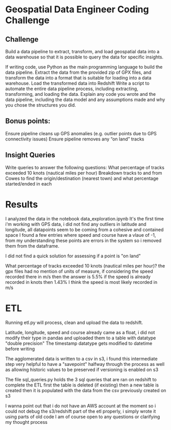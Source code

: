 # Geospatial Data Engineer Coding Challenge

## Challenge

Build a data pipeline to extract, transform, and load geospatial data into a data warehouse so that it is possible to query the data for specific insights.

If writing code, use Python as the main programming language to build the data pipeline.
Extract the data from the provided zip of GPX files, and transform the data into a format that is suitable for loading into a data warehouse.
Load the transformed data into Redshift
Write a script to automate the entire data pipeline process, including extracting, transforming, and loading the data.
Explain any code you wrote and the data pipeline, including the data model and any assumptions made and why you chose the structures you did.

## Bonus points:
Ensure pipeline cleans up GPS anomalies (e.g. outlier points due to GPS connectivity issues)
Ensure pipeline removes any “on land” tracks

## Insight Queries
Write queries to answer the following questions:
What percentage of tracks exceeded 10 knots (nautical miles per hour)
Breakdown tracks to and from Cowes to find the origin/destination (nearest town) and what percentage started/ended in each


# Results

I analyzed the data in the notebook data_exploration.ipynb
It's the first time i'm working with GPS data, i did not find any outliers in latitude and longitude, all datapoints seem to be coming from a cohesive and contained space
I found a few entries where speed and course have a vlaue of -1, from my understanding these points are errors in the system so i removed them from the dataframe.

I did not find a quick solution for assessing if a point is "on land"

What percentage of tracks exceeded 10 knots (nautical miles per hour)?
the gpx files had no mention of units of measure, if considering the speed recorded there in m/s then the answer is 5.5%
if the speed is already recorded in knots then 1.43%
I think the speed is most likely recorded in m/s

# ETL

Running etl.py will process, clean and upload the data to redshift.

Latitude, longitude, speed and course already came as a float, i did not modify their type in pandas and uploaded them to a table with datatype "double precision"
The timestamp datatype gets modified to datetime before writing

The agglomerated data is written to a csv in s3, i found this intermediate step very helpful to have a "savepoint" halfway through the process as well as allowing historic values to be preserved if versioning is enabled on s3

The file sql_queries.py holds the 3 sql queries that are ran on redshift to complete the ETL
first the table is deleted (if existing)
then a new table is created
then it is populated with the data from the csv previously created on s3

I wanna point out that i do not have an AWS account at the moment so i could not debug the s3/redshift part of the etl properly, i simply wrote it using parts of old code
I am of course open to any questions or clarifying my thought process

